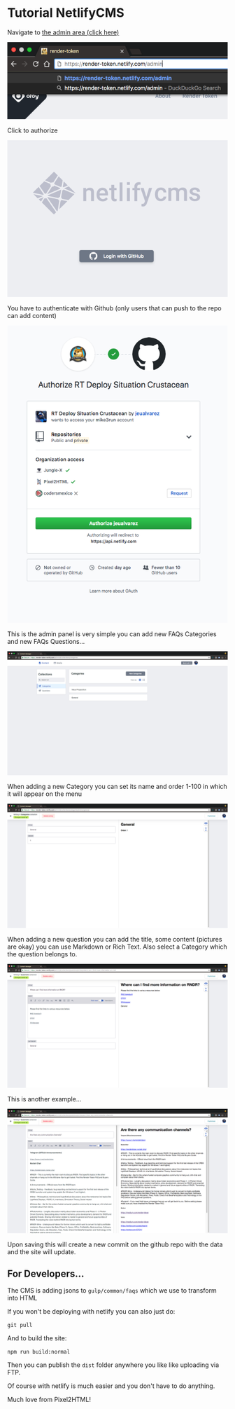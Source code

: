 # Tutorial NetlifyCMS

Navigate to [the admin area (click here)](https://render-token.netlify.com/admin/)

![Login](1.png)

Click to authorize

![Auth](2.png)

You have to authenticate with Github (only users that can push to the repo can add content)

![Panel](3.png)

This is the admin panel is very simple you can add new FAQs Categories and new FAQs Questions...

![Panel](4.png)

When adding a new Category you can set its name and order 1-100 in which it will appear on the menu

![Panel](5.png)

When adding a new question you can add the title, some content (pictures are okay) you can use Markdown or Rich Text.
Also select a Category which the question belongs to.

![Panel](6.png)

This is another example...

![Panel](7.png)

Upon saving this will create a new commit on the github repo with the data and the site will update.

## For Developers...

The CMS is adding jsons to `gulp/common/faqs` which we use to transform into HTML

If you won't be deploying with netlify you can also just do:

```
git pull
```

And to build the site:

```
npm run build:normal
```

Then you can publish the `dist` folder anywhere you like like uploading via FTP.

Of course with netlify is much easier and you don't have to do anything.

Much love from Pixel2HTML!
